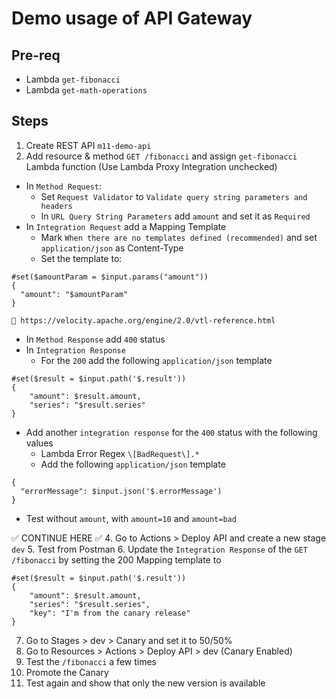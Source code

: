 # Demo usage of API Gateway

## Pre-req
- Lambda `get-fibonacci`
- Lambda `get-math-operations`

## Steps

1. Create REST API `m11-demo-api`
2. Add resource & method `GET /fibonacci` and assign `get-fibonacci` Lambda function (Use Lambda Proxy Integration unchecked)
  - In `Method Request`:
    - Set `Request Validator` to `Validate query string parameters and headers`
    - In `URL Query String Parameters` add `amount` and set it as `Required`
  - In `Integration Request` add a Mapping Template
    - Mark `When there are no templates defined (recommended)` and set `application/json` as Content-Type
    - Set the template to:
```
#set($amountParam = $input.params("amount"))
{
  "amount": "$amountParam"
}

📝 https://velocity.apache.org/engine/2.0/vtl-reference.html

```
  - In `Method Response` add `400` status
  - In `Integration Response`
    - For the `200` add the following `application/json` template
```
#set($result = $input.path('$.result'))
{
    "amount": $result.amount,
    "series": "$result.series"
}
```
  - Add another `integration response` for the `400` status with the following values
      - Lambda Error Regex `\[BadRequest\].*`
      - Add the following `application/json` template
```
{
  "errorMessage": $input.json('$.errorMessage')
}
```
  - Test without `amount`, with `amount=10` and `amount=bad`

✅ CONTINUE HERE ✅
4. Go to Actions > Deploy API and create a new stage `dev`
5. Test from Postman
6. Update the `Integration Response` of the `GET /fibonacci` by setting the 200 Mapping template to
```
#set($result = $input.path('$.result'))
{
    "amount": $result.amount,
    "series": "$result.series",
    "key": "I'm from the canary release"
}
```
7. Go to Stages > dev > Canary and set it to 50/50%
8. Go to Resources > Actions > Deploy API > dev (Canary Enabled)
9. Test the `/fibonacci` a few times
10. Promote the Canary
11. Test again and show that only the new version is available
